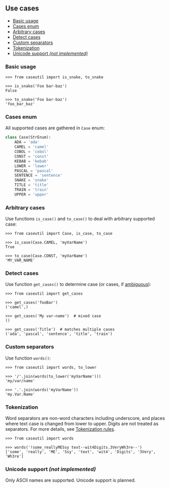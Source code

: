 ## Use cases

<!-- docsub: begin -->
<!-- docsub: x caselist tests/test_usage.py -->
* [Basic usage](#basic-usage)
* [Cases enum](#cases-enum)
* [Arbitrary cases](#arbitrary-cases)
* [Detect cases](#detect-cases)
* [Custom separators](#custom-separators)
* [Tokenization](#tokenization)
* [Unicode support *(not implemented)*](#unicode-support-not-implemented)
<!-- docsub: end -->

<!-- docsub: begin -->
<!-- docsub: x case tests/test_usage.py:BasicUsage -->
### Basic usage

```pycon
>>> from caseutil import is_snake, to_snake

>>> is_snake('Foo bar-baz')
False

>>> to_snake('Foo bar-baz')
'foo_bar_baz'
```
<!-- docsub: end -->


<!-- docsub: begin -->
<!-- docsub: x case tests/test_usage.py:CasesEnum -->
### Cases enum

All supported cases are gathered in `Case` enum:

```python
class Case(StrEnum):
    ADA = 'ada'
    CAMEL = 'camel'
    COBOL = 'cobol'
    CONST = 'const'
    KEBAB = 'kebab'
    LOWER = 'lower'
    PASCAL = 'pascal'
    SENTENCE = 'sentence'
    SNAKE = 'snake'
    TITLE = 'title'
    TRAIN = 'train'
    UPPER = 'upper'
```
<!-- docsub: end -->


<!-- docsub: begin -->
<!-- docsub: x case tests/test_usage.py:ArbitraryCases -->
### Arbitrary cases

Use functions `is_case()` and `to_case()` to deal with arbitrary supported case:

```pycon
>>> from caseutil import Case, is_case, to_case

>>> is_case(Case.CAMEL, 'myVarName')
True

>>> to_case(Case.CONST, 'myVarName')
'MY_VAR_NAME'
```
<!-- docsub: end -->


<!-- docsub: begin -->
<!-- docsub: x case tests/test_usage.py:DetectCases -->
### Detect cases

Use function `get_cases()` to determine case (or cases, if
[ambiguous](https://caseutil.readthedocs.io/en/latest/classification/#ambiguity)):

```pycon
>>> from caseutil import get_cases

>>> get_cases('fooBar')
('camel',)

>>> get_cases('My var-name')  # mixed case
()

>>> get_cases('Title')  # matches multiple cases
('ada', 'pascal', 'sentence', 'title', 'train')
```
<!-- docsub: end -->


<!-- docsub: begin -->
<!-- docsub: x case tests/test_usage.py:CustomSeparators -->
### Custom separators

Use function `words()`:

```pycon
>>> from caseutil import words, to_lower

>>> '/'.join(words(to_lower('myVarName')))
'my/var/name'

>>> '.'.join(words('myVarName'))
'my.Var.Name'
```
<!-- docsub: end -->


<!-- docsub: begin -->
<!-- docsub: x case tests/test_usage.py:Tokenization -->
### Tokenization

Word separators are non-word characters including underscore, and places where
text case is changed from lower to upper. Digits are not treated as separators.
For more details, see
[Tokenization rules](https://caseutil.readthedocs.io/en/latest/tokenize).

```pycon
>>> from caseutil import words

>>> words('!some_reallyMESsy text--wit4Digits.3VeryWh3re--')
['some', 'really', 'ME', 'Ssy', 'text', 'wit4', 'Digits', '3Very', 'Wh3re']
```
<!-- docsub: end -->


<!-- docsub: begin -->
<!-- docsub: x case tests/test_usage.py:UnicodeSupport -->
### Unicode support *(not implemented)*

Only ASCII names are supported. Unicode support is planned.
<!-- docsub: end -->
